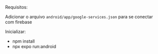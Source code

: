 Requisitos:

Adicionar o arquivo `android/app/google-services.json` para se conectar com firebase

Inicializar:

- npm install
- npx expo run:android
